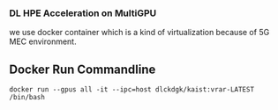 ### DL HPE Acceleration on MultiGPU ###
we use docker container which is a kind of virtualization because of 5G MEC environment.
## Docker Run Commandline ##
```docker run --gpus all -it --ipc=host dlckdgk/kaist:vrar-LATEST /bin/bash```
